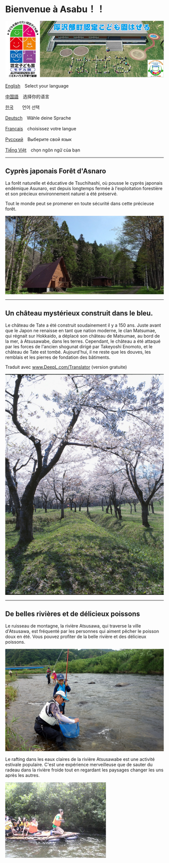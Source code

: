 # Bienvenue à Asabu！！

![hazeru](fig/hazeru.jpg)



[English](/home/ishii/ドキュメント/01アーカイブ/02プレゼンテーション資料/210830政策コンペ発表/Assabu_HTML_sample/English.html)　Select your language

[中国語](/home/ishii/ドキュメント/01アーカイブ/02プレゼンテーション資料/210830政策コンペ発表/Assabu_HTML_sample/Chinese.html)　选择你的语言

[한국](/home/ishii/ドキュメント/01アーカイブ/02プレゼンテーション資料/210830政策コンペ発表/Assabu_HTML_sample/Korea.html)　　언어 선택

[Deutsch](/home/ishii/ドキュメント/01アーカイブ/02プレゼンテーション資料/210830政策コンペ発表/Assabu_HTML_sample/German.html)　Wähle deine Sprache

[Français](/home/ishii/ドキュメント/01アーカイブ/02プレゼンテーション資料/210830政策コンペ発表/Assabu_HTML_sample/France.html)　choisissez votre langue

[Русский](/home/ishii/ドキュメント/01アーカイブ/02プレゼンテーション資料/210830政策コンペ発表/Assabu_HTML_sample/Russ.html)　Выберите свой язык

[Tiếng Việt](/home/ishii/ドキュメント/01アーカイブ/02プレゼンテーション資料/210830政策コンペ発表/Assabu_HTML_sample/vietnum.html)　chọn ngôn ngữ của bạn



------

## Cyprès japonais Forêt d'Asnaro

La forêt naturelle et éducative de Tsuchihashi, où pousse le cyprès japonais endémique Asunaro, est depuis longtemps fermée à l'exploitation forestière et son précieux environnement naturel a été préservé.

Tout le monde peut se promener en toute sécurité dans cette précieuse forêt.

![hazeru](fig/rekumori01.JPG)



------

## Un château mystérieux construit dans le bleu.

Le château de Tate a été construit soudainement il y a 150 ans. Juste avant que le Japon ne renaisse en tant que nation moderne, le clan Matsumae, qui régnait sur Hokkaido, a déplacé son château de Matsumae, au bord de la mer, à Atsusawabe, dans les terres. Cependant, le château a été attaqué par les forces de l'ancien shogunat dirigé par Takeyoshi Enomoto, et le château de Tate est tombé. Aujourd'hui, il ne reste que les douves, les remblais et les pierres de fondation des bâtiments.

Traduit avec www.DeepL.com/Translator (version gratuite)

![hazeru](fig/tatejou.jpg)





------

## De belles rivières et de délicieux poissons

Le ruisseau de montagne, la rivière Atsusawa, qui traverse la ville d'Atsusawa, est fréquenté par les personnes qui aiment pêcher le poisson doux en été. Vous pouvez profiter de la belle rivière et des délicieux poissons.

![hazeru](fig/ayu.JPG)



Le rafting dans les eaux claires de la rivière Atsusawabe est une activité estivale populaire. C'est une expérience merveilleuse que de sauter du radeau dans la rivière froide tout en regardant les paysages changer les uns après les autres.

![hazeru](fig/イカダ下り.jpg)
